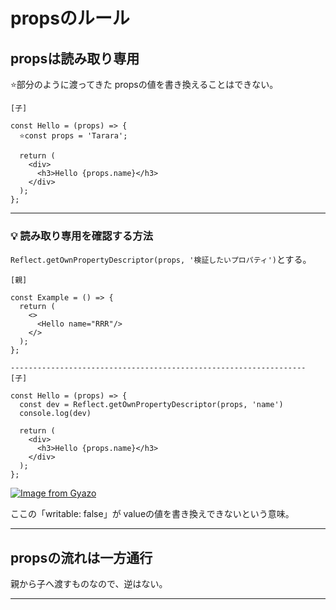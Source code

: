 # propsのルール
## propsは読み取り専用
⭐️部分のように渡ってきた propsの値を書き換えることはできない。
~~~
[子]

const Hello = (props) => {
  ⭐️const props = 'Tarara';

  return (
    <div>
      <h3>Hello {props.name}</h3>
    </div>
  );
};
~~~
***

### 💡 読み取り専用を確認する方法
`Reflect.getOwnPropertyDescriptor(props, '検証したいプロパティ')`とする。
~~~
[親]

const Example = () => {
  return (
    <>
      <Hello name="RRR"/>
    </>
  );
};

------------------------------------------------------------------
[子]

const Hello = (props) => {
  const dev = Reflect.getOwnPropertyDescriptor(props, 'name')
  console.log(dev)

  return (
    <div>
      <h3>Hello {props.name}</h3>
    </div>
  );
};
~~~

[![Image from Gyazo](https://i.gyazo.com/d4e58039cf4ae86cf69d0c417e8e5c8a.png)](https://gyazo.com/d4e58039cf4ae86cf69d0c417e8e5c8a)

ここの「writable: false」が valueの値を書き換えできないという意味。
***

## propsの流れは一方通行
親から子へ渡すものなので、逆はない。
***
